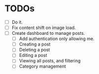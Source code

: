 # TODOs

* [ ] Do it.
* [ ] Fix content shift on image load.
* [ ] Create dashboard to manage posts.
  * [ ] Add authentication only allowing me.
  * [ ] Creating a post
  * [ ] Deleting a post
  * [ ] Editing a post
  * [ ] Viewing all posts, and filtering
  * [ ] Category management
